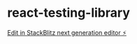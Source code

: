 # react-testing-library

[Edit in StackBlitz next generation editor ⚡️](https://stackblitz.com/~/github.com/Muruvvetbati/react-testing-library)